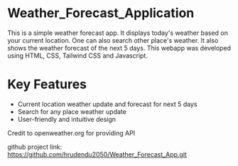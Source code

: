# Weather_Forecast_Application
This is a simple weather forecast app. It displays today's weather based on your current location. One can also search other place's weather. It also shows the weather forecast of the next 5 days. This webapp was developed using HTML, CSS, Tailwind CSS and Javascript.
# Key Features
* Current location weather update and forecast for next 5 days
* Search for any place weather update
* User-friendly and intuitive design

Credit to openweather.org for providing API

github project link: https://github.com/hrudendu2050/Weather_Forecast_App.git
